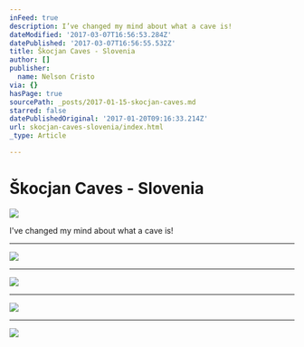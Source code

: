 ```yaml
---
inFeed: true
description: I’ve changed my mind about what a cave is!
dateModified: '2017-03-07T16:56:53.284Z'
datePublished: '2017-03-07T16:56:55.532Z'
title: Škocjan Caves - Slovenia
author: []
publisher:
  name: Nelson Cristo
via: {}
hasPage: true
sourcePath: _posts/2017-01-15-skocjan-caves.md
starred: false
datePublishedOriginal: '2017-01-20T09:16:33.214Z'
url: skocjan-caves-slovenia/index.html
_type: Article

---
```

# Škocjan Caves - Slovenia
![](https://the-grid-user-content.s3-us-west-2.amazonaws.com/aa32f7f3-a64a-40c0-8b3c-7b78f256fb1d.jpg)

I've changed my mind about what a cave is!

---

![](https://the-grid-user-content.s3-us-west-2.amazonaws.com/2b92dfba-7868-47a9-a085-6320e36e3e9b.jpg)

---

![](https://the-grid-user-content.s3-us-west-2.amazonaws.com/c2d43a8c-f157-4954-84e7-b9594ce1fecc.jpg)

---

![](https://the-grid-user-content.s3-us-west-2.amazonaws.com/f2c5e220-dd7d-4fdb-b8ec-73551b7a79c3.jpg)

---

![](https://the-grid-user-content.s3-us-west-2.amazonaws.com/24a603be-a986-478d-81e0-769f7536c614.jpg)